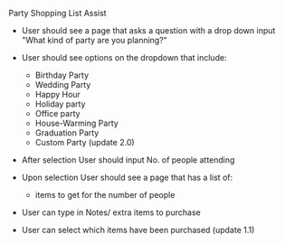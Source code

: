Party Shopping List Assist

- User should see a page that asks a question with a drop down input
"What kind of party are you planning?"
- User should see options on the dropdown that include:
  - Birthday Party
  - Wedding Party
  - Happy Hour
  - Holiday party
  - Office party
  - House-Warming Party
  - Graduation Party
  - Custom Party (update 2.0)

- After selection User should input No. of people attending

- Upon selection User should see a page that has a list of:
  - items to get for the number of people


- User can type in Notes/ extra items to purchase
- User can select which items have been purchased
  (update 1.1)

